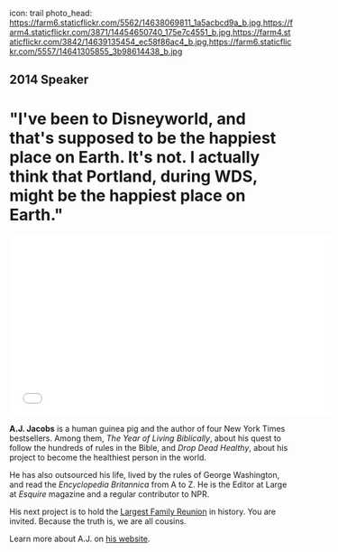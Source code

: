 icon: trail
photo_head: https://farm6.staticflickr.com/5562/14638069811_1a5acbcd9a_b.jpg,https://farm4.staticflickr.com/3871/14454650740_175e7c4551_b.jpg,https://farm4.staticflickr.com/3842/14639135454_ec58f86ac4_b.jpg,https://farm6.staticflickr.com/5557/14641305855_3b98614438_b.jpg

## 2014 Speaker

# "I've been to Disneyworld, and that's supposed to be the happiest place on Earth. It's not. I actually think that Portland, during WDS, might be the happiest place on Earth."

<div class="zig-zags_blue"></div>

<iframe src="//player.vimeo.com/video/102629302?byline=0&amp;portrait=0&amp;color=adbf27" width="570" height="321" frameborder="0" webkitallowfullscreen mozallowfullscreen allowfullscreen></iframe>

<div class="line-canvas"></div>

**A.J. Jacobs** is a human guinea pig and the author of four New York Times bestsellers. Among them, *The Year of Living Biblically*, about his quest to follow the hundreds of rules in the Bible, and *Drop Dead Healthy*, about his project to become the healthiest person in the world.

He has also outsourced his life, lived by the rules of George Washington, and read the *Encyclopedia Britannica* from A to Z. He is the Editor at Large at *Esquire* magazine and a regular contributor to NPR.

His next project is to hold the <a href="http://globalfamilyreunion.com" target="_blank">Largest Family Reunion</a> in history. You are invited. Because the truth is, we are all cousins.

Learn more about A.J. on <a href="http://ajjacobs.com" target="_blank">his website</a>.
